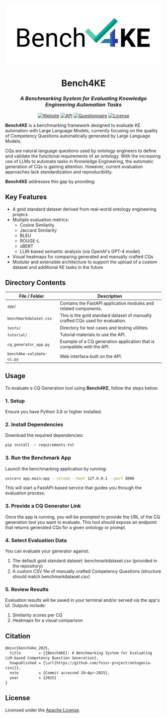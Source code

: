<p align="center">
  <img src="./benchmarklogo.png" alt="Bench4KE Logo" width="500"/>
</p>

<h1 align="center">Bench4KE</h1>
<h3 align="center"><i>A Benchmarking System for Evaluating Knowledge Engineering Automation Tasks</i></h3>

<p align="center">
  <a href="https://github.com/fossr-project/ontogenia-cini"><img src="https://img.shields.io/badge/website-Bench4KE-blue?style=plastic" alt="Website"></a>
  <a href="https://github.com/fossr-project/ontogenia-cini/blob/main/restapi/tutorial/Bench4KE%20Tutorial.pdf"><img src="https://img.shields.io/badge/doc-API_Tutorial-dodgerblue?style=plastic" alt="API"></a>
  <a href="https://docs.google.com/forms/d/e/1FAIpQLSfpYHGzA2r0wKCq0xEVIkPBKKol6umiKn1URAc17f709DKMKg/viewform?usp=header"><img src="https://img.shields.io/badge/link-Evaluation_Questionnaire-deepskyblue?style=plastic" alt="Questionnaire"></a>
  <a href="./LICENSE"><img src="https://img.shields.io/badge/license-APACHE-00BCD4?style=plastic" alt="License"></a>
</p>

**Bench4KE** is a benchmarking framework designed to evaluate KE automation with Large Language Models, currently focusing on the quality of Competency Questions automatically generated by Large Language Models.

CQs are natural language questions used by ontology engineers to define and validate the functional requirements of an ontology. With the increasing use of LLMs to automate tasks in Knowledge Engineering, the automatic generation of CQs is gaining attention. However, current evaluation approaches lack standardization and reproducibility.

**Bench4KE** addresses this gap by providing:

## Key Features

- A gold standard dataset derived from real-world ontology engineering projecs  
- Multiple evaluation metrics:
  - Cosine Similarity
  - Jaccard Similarity
  - BLEU
  - ROUGE-L
  - sBERT
  - LLM-based semantic analysis (via OpenAI's GPT-4 model)
- Visual heatmaps for comparing generated and manually crafted CQs
- Modular and extensible architecture to support the upload of a custom dataset and additional KE tasks in the future

## Directory Contents

| File / Folder             | Description |
|--------------------------|-------------|
| `app/`                   | Contains the FastAPI application modules and related components. |
| `benchmarkdataset.csv`   | This is the gold standard dataset of manually crafted CQs used for evaluation. |
| `tests/`                 | Directory for test cases and testing utilities. |
| `tutorial/`              | Tutorial materials to use the API. |
| `cq_generator_app.py`    | Example of a CQ generation application that is compatible with the API. |
| `bench4ke-validate-ui.py`| Web interface built on the API. |


## Usage

To evaluate a CQ Generation tool using **Bench4KE**, follow the steps below:

### 1. Setup

Ensure you have Python 3.8 or higher installed. 

### 2. Install Dependencies 

Download the required dependencies:
```bash
pip install -r requirements.txt
```

### 3. Run the Benchmark App

Launch the benchmarking application by running:
```bash
uvicorn app.main:app --reload --host 127.0.0.1 --port 8000
```

This will start a FastAPI-based service that guides you through the evaluation process.

### 3. Provide a CQ Generator Link
Once the app is running, you will be prompted to provide the URL of the CQ generation tool you want to evaluate. This tool should expose an endpoint that returns generated CQs for a given ontology or prompt.

### 4. Select Evaluation Data
You can evaluate your generator against:

1. The default gold standard dataset: benchmarkdataset.csv (provided in the repository)
2. A custom CSV file of manually crafted Competency Questions (structure should match benchmarkdataset.csv)

### 5. Review Results
Evaluation results will be saved in your terminal and/or served via the app's UI. Outputs include:

1. Similarity scores per CQ
2. Heatmaps for a visual comparison

## Citation
```
@misc{bench4ke_2025,
  title        = {{Bench4KE}: A Benchmarking System for Evaluating LLM-based Competency Question Generation},
  howpublished = {\url{https://github.com/fossr-project/ontogenia-cini}},
  note         = {Commit accessed 29~Apr~2025},
  year         = {2025}
}
```

## License
Licensed under the [Apache License](./LICENSE).

